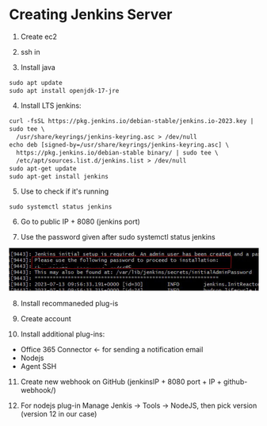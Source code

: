 # Creating Jenkins Server

1. Create ec2
2. ssh in

3. Install java

```
sudo apt update
sudo apt install openjdk-17-jre
```

4. Install LTS jenkins:

```
curl -fsSL https://pkg.jenkins.io/debian-stable/jenkins.io-2023.key | sudo tee \
  /usr/share/keyrings/jenkins-keyring.asc > /dev/null
echo deb [signed-by=/usr/share/keyrings/jenkins-keyring.asc] \
  https://pkg.jenkins.io/debian-stable binary/ | sudo tee \
  /etc/apt/sources.list.d/jenkins.list > /dev/null
sudo apt-get update
sudo apt-get install jenkins

```

5. Use to check if it's running

```
sudo systemctl status jenkins
```

6. Go to public IP + 8080 (jenkins port)

7. Use the password given after sudo systemctl status jenkins


![JENKINS PASSWORD](cicdImg/jenkinsPassword.jpg)


8. Install recommaneded plug-is

9. Create account 

10. Install additional plug-ins:
- Office 365 Connector <- for sending a notification email
- Nodejs
- Agent SSH


11. Create new webhook on GitHub (jenkinsIP + 8080 port + IP + github-webhook/)

12. For nodejs plug-in Manage Jenkis -> Tools -> NodeJS, then pick version (version 12 in our case)
